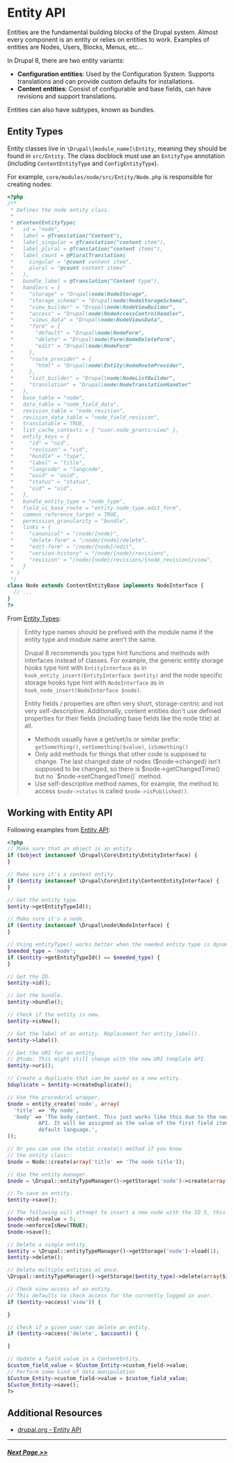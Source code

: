 # Entity API

Entities are the fundamental building blocks of the Drupal system. Almost every component is an entity or relies on entities to work. Examples of entities are Nodes, Users, Blocks, Menus, etc...

In Drupal 8, there are two entity variants:
- **Configuration entities**: Used by the Configuration System. Supports translations and can provide custom defaults for installations.
- **Content entities**: Consist of configurable and base fields, can have revisions and support translations.

Entities can also have subtypes, known as bundles.

## Entity Types

Entity classes live in `\Drupal\[module_name]\Entity`, meaning they should be found in `src/Entity`. The class docblock must use an `EntityType` annotation (including `ContentEntityType` and `ConfigEntityType`).

For example, `core/modules/node/src/Entity/Node.php` is responsible for creating nodes:
```php
<?php
/**
 * Defines the node entity class.
 *
 * @ContentEntityType(
 *   id = "node",
 *   label = @Translation("Content"),
 *   label_singular = @Translation("content item"),
 *   label_plural = @Translation("content items"),
 *   label_count = @PluralTranslation(
 *     singular = "@count content item",
 *     plural = "@count content items"
 *   ),
 *   bundle_label = @Translation("Content type"),
 *   handlers = {
 *     "storage" = "Drupal\node\NodeStorage",
 *     "storage_schema" = "Drupal\node\NodeStorageSchema",
 *     "view_builder" = "Drupal\node\NodeViewBuilder",
 *     "access" = "Drupal\node\NodeAccessControlHandler",
 *     "views_data" = "Drupal\node\NodeViewsData",
 *     "form" = {
 *       "default" = "Drupal\node\NodeForm",
 *       "delete" = "Drupal\node\Form\NodeDeleteForm",
 *       "edit" = "Drupal\node\NodeForm"
 *     },
 *     "route_provider" = {
 *       "html" = "Drupal\node\Entity\NodeRouteProvider",
 *     },
 *     "list_builder" = "Drupal\node\NodeListBuilder",
 *     "translation" = "Drupal\node\NodeTranslationHandler"
 *   },
 *   base_table = "node",
 *   data_table = "node_field_data",
 *   revision_table = "node_revision",
 *   revision_data_table = "node_field_revision",
 *   translatable = TRUE,
 *   list_cache_contexts = { "user.node_grants:view" },
 *   entity_keys = {
 *     "id" = "nid",
 *     "revision" = "vid",
 *     "bundle" = "type",
 *     "label" = "title",
 *     "langcode" = "langcode",
 *     "uuid" = "uuid",
 *     "status" = "status",
 *     "uid" = "uid",
 *   },
 *   bundle_entity_type = "node_type",
 *   field_ui_base_route = "entity.node_type.edit_form",
 *   common_reference_target = TRUE,
 *   permission_granularity = "bundle",
 *   links = {
 *     "canonical" = "/node/{node}",
 *     "delete-form" = "/node/{node}/delete",
 *     "edit-form" = "/node/{node}/edit",
 *     "version-history" = "/node/{node}/revisions",
 *     "revision" = "/node/{node}/revisions/{node_revision}/view",
 *   }
 * )
 */
class Node extends ContentEntityBase implements NodeInterface {
  // ...
}
?>
```

From [Entity Types](https://www.drupal.org/docs/8/api/entity-api/entity-types):
> Entity type names should be prefixed with the module name if the entity type and module name aren't the same.
>
> Drupal 8 recommends you type hint functions and methods with interfaces instead of classes. For example, the generic entity storage hooks type hint with `EntityInterface` as in `hook_entity_insert(EntityInterface $entity)` and the node specific storage hooks type hint with `NodeInterface` as in `hook_node_insert(NodeInterface $node)`.
>
> Entity fields / properties are often very short, storage-centric and not very self-descriptive. Additionally, content entities don't use defined properties for their fields (including base fields like the node title) at all.
>
> - Methods usually have a get/set/is or similar prefix: `getSomething()`, `setSomething($value)`, `isSomething()`
> - Only add methods for things that other code is supposed to change. The last changed date of nodes ($node->changed) isn't supposed to be changed, so there is $node->getChangedTime() but no `$node->setChangedTime()` method.
> - Use self-descriptive method names, for example, the method to access `$node->status` is called `$node->isPublished()`.

## Working with Entity API

Following examples from [Entity API](https://www.drupal.org/docs/8/api/entity-api):
```php
<?php
// Make sure that an object is an entity.
if ($object instanceof \Drupal\Core\Entity\EntityInterface) {
}

// Make sure it's a content entity.
if ($entity instanceof \Drupal\Core\Entity\ContentEntityInterface) {
}

// Get the entity type.
$entity->getEntityTypeId();

// Make sure it's a node.
if ($entity instanceof \Drupal\node\NodeInterface) {
}

// Using entityType() works better when the needed entity type is dynamic.
$needed_type = 'node';
if ($entity->getEntityTypeId() == $needed_type) {
}

// Get the ID.
$entity->id();

// Get the bundle.
$entity->bundle();

// Check if the entity is new.
$entity->isNew();

// Get the label of an entity. Replacement for entity_label().
$entity->label().

// Get the URI for an entity.
// @todo: This might still change with the new URI template API.
$entity->uri();

// Create a duplicate that can be saved as a new entity.
$duplicate = $entity->createDuplicate();

// Use the procedural wrapper.
$node = entity_create('node', array(
  'title' => 'My node',
  'body' => 'The body content. This just works like this due to the new Entity Field
          API. It will be assigned as the value of the first field item in the
          default language.',
));

// Or you can use the static create() method if you know
// the entity class::
$node = Node::create(array('title' => 'The node title'));

// Use the entity manager.
$node = \Drupal::entityTypeManager()->getStorage('node')->create(array('type' => 'article', 'title' => 'Another node'));

// To save an entity.
$entity->save();

// The following will attempt to insert a new node with the ID 5, this will fail if that node already exists.
$node->nid->value = 5;
$node->enforceIsNew(TRUE);
$node->save();

// Delete a single entity.
$entity = \Drupal::entityTypeManager()->getStorage('node')->load(1);
$entity->delete();

// Delete multiple entities at once.
\Drupal::entityTypeManager()->getStorage($entity_type)->delete(array($id1 => $entity1, $id2 => $entity2));

// Check view access of an entity.
// This defaults to check access for the currently logged in user.
if ($entity->access('view')) {

}

// Check if a given user can delete an entity.
if ($entity->access('delete', $account)) {

}

// Update a field value in a ContentEntity.
$custom_field_value = $Custom_Entity->custom_field->value;
// Perform some kind of data manipulation
$Custom_Entity->custom_field->value = $custom_field_value;
$Custom_Entity->save();
?>
```

## Additional Resources
- [drupal.org - Entity API](https://www.drupal.org/docs/8/api/entity-api)

---

##### [Next Page >>](4.4-essential-apis-form.md)
